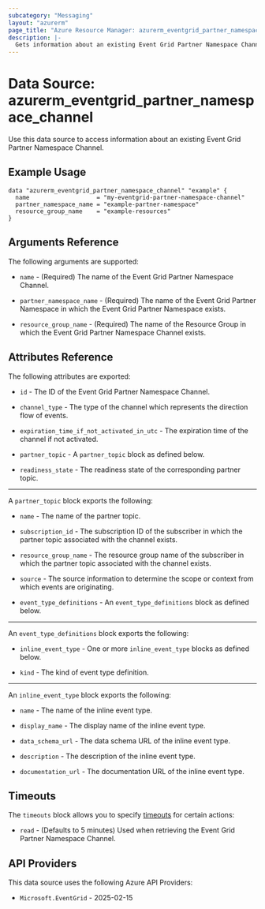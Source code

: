 ```yaml
---
subcategory: "Messaging"
layout: "azurerm"
page_title: "Azure Resource Manager: azurerm_eventgrid_partner_namespace_channel"
description: |-
  Gets information about an existing Event Grid Partner Namespace Channel
---
```


# Data Source: azurerm_eventgrid_partner_namespace_channel

Use this data source to access information about an existing Event Grid Partner Namespace Channel.

## Example Usage

```hcl
data "azurerm_eventgrid_partner_namespace_channel" "example" {
  name                   = "my-eventgrid-partner-namespace-channel"
  partner_namespace_name = "example-partner-namespace"
  resource_group_name    = "example-resources"
}
```

## Arguments Reference

The following arguments are supported:

* `name` - (Required) The name of the Event Grid Partner Namespace Channel.

* `partner_namespace_name` - (Required) The name of the Event Grid Partner Namespace in which the Event Grid Partner Namespace exists.

* `resource_group_name` - (Required) The name of the Resource Group in which the Event Grid Partner Namespace Channel exists.

## Attributes Reference

The following attributes are exported:

* `id` - The ID of the Event Grid Partner Namespace Channel.

* `channel_type` -  The type of the channel which represents the direction flow of events.

* `expiration_time_if_not_activated_in_utc` - The expiration time of the channel if not activated.

* `partner_topic` - A `partner_topic` block as defined below.

* `readiness_state` - The readiness state of the corresponding partner topic.

---

A `partner_topic` block exports the following:

* `name` - The name of the partner topic.

* `subscription_id` - The subscription ID of the subscriber in which the partner topic associated with the channel exists.

* `resource_group_name` - The resource group name of the subscriber in which the partner topic associated with the channel exists.

* `source` - The source information to determine the scope or context from which events are originating.

* `event_type_definitions` - An `event_type_definitions` block as defined below.

---

An `event_type_definitions` block exports the following:

* `inline_event_type` - One or more `inline_event_type` blocks as defined below.

* `kind` - The kind of event type definition.

---

An `inline_event_type` block exports the following:

* `name` - The name of the inline event type.

* `display_name` - The display name of the inline event type.

* `data_schema_url` - The data schema URL of the inline event type.

* `description` - The description of the inline event type.

* `documentation_url` - The documentation URL of the inline event type.

## Timeouts

The `timeouts` block allows you to specify [timeouts](https://www.terraform.io/language/resources/syntax#operation-timeouts) for certain actions:

* `read` - (Defaults to 5 minutes) Used when retrieving the Event Grid Partner Namespace Channel.

## API Providers
<!-- This section is generated, changes will be overwritten -->
This data source uses the following Azure API Providers:

* `Microsoft.EventGrid` - 2025-02-15
